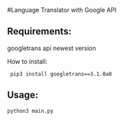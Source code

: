 #Language Translator with Google API

## Requirements:
googletrans api newest version

How to install: 

```
 pip3 install googletrans==3.1.0a0
```

## Usage:
```
python3 main.py
```